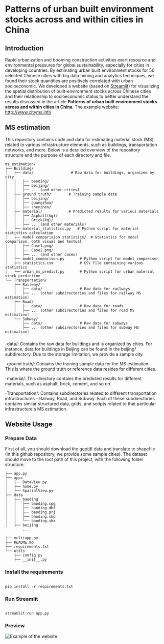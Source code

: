 # Patterns of urban built environment stocks across and within cities in China

## Introduction
Rapid urbanization and booming construction activities exert resource and environmental pressures for global sustainability, especially for cities in developing countries. By estimating urban built environment stocks for 50 selected Chinese cities with big data mining and analytics techniques, we found their stock quantities are positively correlated with urban socioeconomic. We developed a website (based on [Streamlit](https://streamlit.io/)) for visualizing the spatial distribution of built-environment stocks across Chinese cities and their relationship to socioeconomic status to better understand the results discussed in the article **Patterns of urban built environment stocks across and within cities in China**. The example website: http://www.cityms.info

## MS estimation
This repository contains code and data for estimating material stock (MS) related to various infrastructure elements, such as buildings, transportation networks, and more. Below is a detailed overview of the repository structure and the purpose of each directory and file.

```
ms_estimation/
├── Building/
│   ├── data/                 # Raw data for buildings, organized by city
│   │   ├── baoding/
│   │   ├── beijing/
│   │   ├── ... (and other cities)
│   ├── ground truth/        # Training sample data
│   │   ├── beijing/
│   │   ├── guangzhou/
│   │   ├── shenzhen/
│   ├── material/            # Predicted results for various materials
│   │   ├── Asphalt(kg)/
│   │   ├── Brick(kg)/
│   │   ├── ... (and other materials)
│   ├── material_statistics.py   # Python script for material statistics calculation
│   ├── model comparision statistics/  # Statistics for model comparison, both visual and textual
│   │   ├── Case1.png/
│   │   ├── Case2.png/
│   │   ├── ... (and other cases)
│   ├── model_comparison.py       # Python script for model comparison
│   ├── statistics.csv            # CSV file containing various statistics
│   └── urban_ms_predict.py       # Python script for urban material stock prediction
└── Transportation/
    ├── Railway/
    │   ├── data/                 # Raw data for railways
    │   ├── ... (other subdirectories and files for railway MS estimation)
    ├── Road/
    │   ├── data/                 # Raw data for roads
    │   ├── ... (other subdirectories and files for road MS estimation)
    └── Subway/
        ├── data/                 # Raw data for subways
        ├── ... (other subdirectories and files for subway MS estimation)
```

###
-data/: Contains the raw data for buildings and is organized by cities. For instance, data for buildings in Beijing can be found in the beijing/ subdirectory. Due to the storage limitation, we provide a sample city.

-ground truth/: Contains the training sample data for the MS estimation. This is where the ground truth or reference data resides for different cities.

-material/: This directory contains the predicted results for different materials, such as asphalt, brick, cement, and so on.

-Transportation/: Contains subdirectories related to different transportation infrastructures - Railway, Road, and Subway. Each of these subdirectories contains similar structured data, grids, and scripts related to that particular infrastructure's MS estimation.

## Website Usage
### Prepare Data
First of all, you should download the [geotiff](https://figshare.com/articles/journal_contribution/High-resolution_built_environment_stocks_within_cities_in_China/19387439) data and translate to shapefile (In this github repository, we provide some sample cities). The dataset should move to the root path of this project, with the following folder structure.

```
├── app.py
├── apps
│   ├── DataView.py
│   ├── home.py
│   └── SpatialView.py
├── data
│   ├── baoding
│   │   ├── baoding.cpg
│   │   ├── baoding.dbf
│   │   ├── baoding.prj
│   │   ├── baoding.shp
│   │   └── baoding.shx
│   ├── beijing
        ...

├── multiapp.py
├── README.md
├── requirements.txt
└── utils
    ├── config.py
    ├── __init__.py

```

### Install the requirements
```shell

pip install -r requirements.txt

```

### Run Streamlit
```shell

streamlit run app.py

```

### Preview

![Example of the website](https://i.loli.net/2021/06/28/FDfqdwACiKcXBQZ.png)

